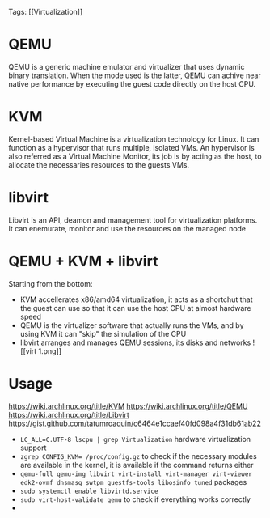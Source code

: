 Tags: [[Virtualization]] 
# QEMU
QEMU is a generic machine emulator and virtualizer that uses dynamic binary translation. When the mode used is the latter, QEMU can achive near native performance by executing the guest code directly on the host CPU.
# KVM
Kernel-based Virtual Machine is a virtualization technology for Linux. It can function as a hypervisor that runs multiple, isolated VMs. 
An hypervisor is also referred as a Virtual Machine Monitor, its job is by acting as the host, to allocate the necessaries resources to the guests VMs.
# libvirt
Libvirt is an API, deamon and management tool for virtualization platforms. It can enemurate, monitor and use the resources on the managed node
# QEMU + KVM + libvirt
Starting from the bottom:
- KVM accellerates x86/amd64 virtualization, it acts as a shortchut that the guest can use so that it can use the host CPU at almost hardware speed
- QEMU is the virtualizer software that actually runs the VMs, and by using KVM it can "skip" the simulation of the CPU
- libvirt arranges and manages QEMU sessions, its disks and networks
![[virt 1.png]]
# Usage
https://wiki.archlinux.org/title/KVM
https://wiki.archlinux.org/title/QEMU
https://wiki.archlinux.org/title/Libvirt
https://gist.github.com/tatumroaquin/c6464e1ccaef40fd098a4f31db61ab22

- `LC_ALL=C.UTF-8 lscpu | grep Virtualization` hardware virtualization support
- `zgrep CONFIG_KVM= /proc/config.gz` to check if the necessary modules are available in the kernel, it is available if the command returns either 
- `qemu-full qemu-img libvirt virt-install virt-manager virt-viewer edk2-ovmf dnsmasq swtpm guestfs-tools libosinfo tuned` packages
- `sudo systemctl enable libvirtd.service`
- `sudo virt-host-validate qemu` to check if everything works correctly
- 